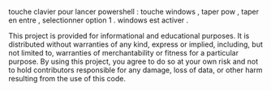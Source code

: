 touche clavier pour lancer powershell : touche windows , taper pow , taper en entre , selectionner option 1 . windows est activer .



This project is provided for informational and educational purposes. It is distributed without warranties of any kind, express or implied, including, but not limited to, warranties of merchantability or fitness for a particular purpose. By using this project, you agree to do so at your own risk and not to hold contributors responsible for any damage, loss of data, or other harm resulting from the use of this code.
